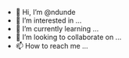 - 👋 Hi, I’m @ndunde
- 👀 I’m interested in ...
- 🌱 I’m currently learning ...
- 💞️ I’m looking to collaborate on ...
- 📫 How to reach me ...

<!---
ndunde/ndunde is a ✨ special ✨ repository because its `README.md` (this file) appears on your GitHub profile.
You can click the Preview link to take a look at your changes.
--->
